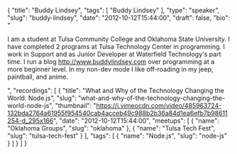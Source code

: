 {
  "title": "Buddy Lindsey",
  "tags": [
    "Buddy Lindsey"
  ],
  "type": "speaker",
  "slug": "buddy-lindsey",
  "date": "2012-10-12T15:44:00",
  "draft": false,
  "bio": "<p>I am a student at Tulsa Community College and Oklahoma State University. I have completed 2 programs at Tulsa Technology Center in programming. I work in Support and as Junior Developer at Waterfield Technology's part time. I run a blog http://www.buddylindsey.com over programming at a more beginner level. In my non-dev mode I like off-roading in my jeep, paintball, and anime.</p>",
  "recordings": [
    {
      "title": "What and Why of the Technology Changing the World: Node.js",
      "slug": "what-and-why-of-the-technology-changing-the-world-node-js",
      "thumbnail": "https://i.vimeocdn.com/video/485963724-132bda2764a61955f954540cab4acceb49c988b2b36a84d1ea6efb7b98611254-d_295x166",
      "date": "2012-10-12T15:44:00",
      "meetups": [
        {
          "name": "Oklahoma Groups",
          "slug": "oklahoma"
        },
        {
          "name": "Tulsa Tech Fest",
          "slug": "tulsa-tech-fest"
        }
      ],
      "tags": [
        {
          "name": "Node.js",
          "slug": "node-js"
        }
      ]
    }
  ]
}